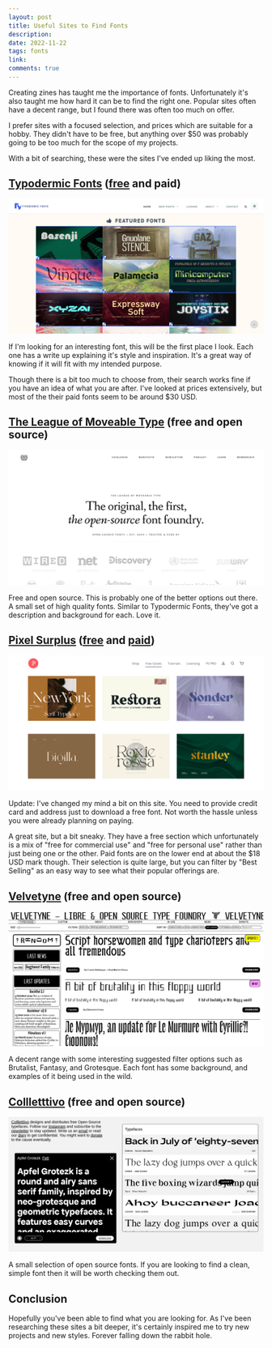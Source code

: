 ```yaml
---
layout: post
title: Useful Sites to Find Fonts
description: 
date: 2022-11-22
tags: fonts
link: 
comments: true
---
```


Creating zines has taught me the importance of fonts.
Unfortunately it's also taught me how hard it can be to find the right one.
Popular sites often have a decent range, but I found there was often too much on offer.

I prefer sites with a focused selection, and prices which are suitable for a hobby.
They didn't have to be free, but anything over $50 was probably going to be too much for the scope of my projects.

With a bit of searching, these were the sites I've ended up liking the most.

## <a target="_blank" href="https://typodermicfonts.com/">Typodermic Fonts</a> ([free](https://typodermicfonts.com/some-free/) and paid)

<a target="_blank" href="https://typodermicfonts.com/">
  <img src="../assets/images/useful-sites-for-fonts/typodermic.png" />
</a>

If I'm looking for an interesting font, this will be the first place I look.
Each one has a write up explaining it's style and inspiration.
It's a great way of knowing if it will fit with my intended purpose.

Though there is a bit too much to choose from, their search works fine if you have an idea of what you are after.
I've looked at prices extensively, but most of the their paid fonts seem to be around $30 USD.

## <a target="_blank" href="https://www.theleagueofmoveabletype.com/">The League of Moveable Type</a> (free and open source)

<a target="_blank" href="https://www.theleagueofmoveabletype.com/">
  <img src="../assets/images/useful-sites-for-fonts/the-league-of-moveable-type.png" />
</a>

Free and open source.
This is probably one of the better options out there.
A small set of high quality fonts.
Similar to Typodermic Fonts, they've got a description and background for each.
Love it.

## <a target="_blank" href="https://pixelsurplus.com/">Pixel Surplus</a> ([free](https://pixelsurplus.com/collections/free-fonts) and [paid](https://pixelsurplus.com/collections/fonts))

<a target="_blank" href="https://pixelsurplus.com/">
  <img src="../assets/images/useful-sites-for-fonts/pixel-surplus.png" />
</a>

Update: I've changed my mind a bit on this site. You need to provide credit card and address just to download a free font. Not worth the hassle unless you were already planning on paying.

A great site, but a bit sneaky.
They have a free section which unfortunately is a mix of "free for commercial use" and "free for personal use" rather than just being one or the other.
Paid fonts are on the lower end at about the $18 USD mark though.
Their selection is quite large, but you can filter by "Best Selling" as an easy way to see what their popular offerings are.

## <a target="_blank" href="https://www.velvetyne.fr/">Velvetyne</a> (free and open source)

<a target="_blank" href="https://www.velvetyne.fr/">
  <img src="../assets/images/useful-sites-for-fonts/velvetyne.png" />
</a>

A decent range with some interesting suggested filter options such as Brutalist, Fantasy, and Grotesque.
Each font has some background, and examples of it being used in the wild.

## <a target="_blank" href="http://collletttivo.it/">Collletttivo</a> (free and open source)

<a target="_blank" href="http://collletttivo.it/">
  <img src="../assets/images/useful-sites-for-fonts/collletttivo.png" />
</a>

A small selection of open source fonts.
If you are looking to find a clean, simple font then it will be worth checking them out.

## Conclusion

Hopefully you've been able to find what you are looking for.
As I've been researching these sites a bit deeper, it's certainly inspired me to try new projects and new styles. 
Forever falling down the rabbit hole.
